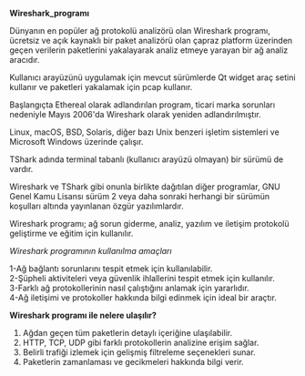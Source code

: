 **Wireshark_programı** <br/>

Dünyanın en popüler ağ protokolü analizörü olan Wireshark programı, ücretsiz ve açık kaynaklı bir paket analizörü olan çapraz platform üzerinden geçen verilerin paketlerini yakalayarak analiz etmeye yarayan bir ağ analiz aracıdır.

Kullanıcı arayüzünü uygulamak için mevcut sürümlerde Qt widget araç setini kullanır ve paketleri yakalamak için pcap kullanır.

Başlangıçta Ethereal olarak adlandırılan program, ticari marka sorunları nedeniyle Mayıs 2006'da Wireshark olarak yeniden adlandırılmıştır.

Linux, macOS, BSD, Solaris, diğer bazı Unix benzeri işletim sistemleri ve Microsoft Windows üzerinde çalışır. 

TShark adında terminal tabanlı (kullanıcı arayüzü olmayan) bir sürümü de vardır. 

Wireshark ve TShark gibi onunla birlikte dağıtılan diğer programlar, GNU Genel Kamu Lisansı sürüm 2 veya daha sonraki herhangi bir sürümün koşulları altında yayınlanan özgür yazılımlardır.

Wireshark programı; ağ sorun giderme, analiz, yazılım ve iletişim protokolü geliştirme ve eğitim için kullanılır. 

*Wireshark programının kullanılma amaçları* <br/>

1-Ağ bağlantı sorunlarını tespit etmek için kullanılabilir.<br/>
2-Şüpheli aktiviteleri veya güvenlik ihlallerini tespit etmek için kullanılır.<br/>
3-Farklı ağ protokollerinin nasıl çalıştığını anlamak için yararlıdır.<br/>
4-Ağ iletişimi ve protokoller hakkında bilgi edinmek için ideal bir araçtır.<br/>

**Wireshark programı ile nelere ulaşılır?** <br/>

1) Ağdan geçen tüm paketlerin detaylı içeriğine ulaşılabilir. 
2) HTTP, TCP, UDP gibi farklı protokollerin analizine erişim sağlar.
3) Belirli trafiği izlemek için gelişmiş filtreleme seçenekleri sunar.
4) Paketlerin zamanlaması ve gecikmeleri hakkında bilgi verir.
   
